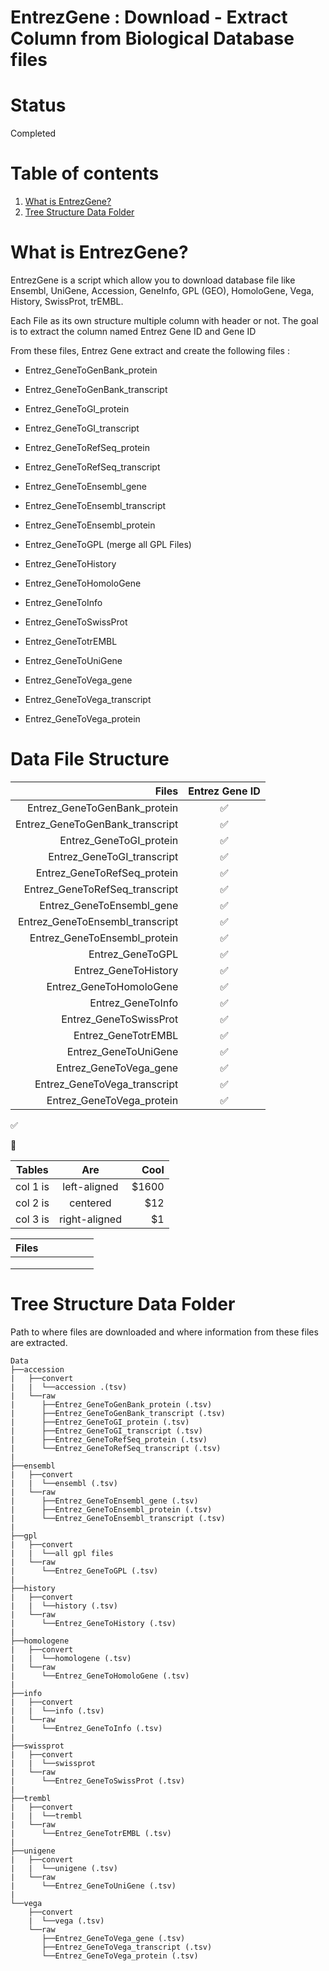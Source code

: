 EntrezGene : Download - Extract Column from Biological Database files
================================================

Status
======

Completed

Table of contents
=================

1. [What is EntrezGene?](#what-is-entrezgene?)
2. [Tree Structure Data Folder](#tree-structure-data-folder)

What is EntrezGene?
====================

EntrezGene is a script which allow you to download database file like Ensembl, UniGene, Accession, GeneInfo, GPL (GEO), HomoloGene, Vega, History, SwissProt, trEMBL.

Each File as its own structure multiple column with header or not. The goal is to extract the column named Entrez Gene ID and Gene ID


From these files, Entrez Gene extract and create the following files :

- Entrez_GeneToGenBank_protein

- Entrez_GeneToGenBank_transcript

- Entrez_GeneToGI_protein

- Entrez_GeneToGI_transcript

- Entrez_GeneToRefSeq_protein

- Entrez_GeneToRefSeq_transcript

- Entrez_GeneToEnsembl_gene

- Entrez_GeneToEnsembl_transcript

- Entrez_GeneToEnsembl_protein

- Entrez_GeneToGPL (merge all GPL Files)

- Entrez_GeneToHistory

- Entrez_GeneToHomoloGene

- Entrez_GeneToInfo

- Entrez_GeneToSwissProt

- Entrez_GeneTotrEMBL

- Entrez_GeneToUniGene

- Entrez_GeneToVega_gene

- Entrez_GeneToVega_transcript

- Entrez_GeneToVega_protein

Data File Structure
===================

|             Files		|      Entrez Gene ID      |
|------------------------------:|:------------------------:|
|Entrez_GeneToGenBank_protein	|    :white_check_mark:    |
|Entrez_GeneToGenBank_transcript|    :white_check_mark:    |
|Entrez_GeneToGI_protein	|    :white_check_mark:    |
|Entrez_GeneToGI_transcript	|    :white_check_mark:    |
|Entrez_GeneToRefSeq_protein	|    :white_check_mark:    |
|Entrez_GeneToRefSeq_transcript	|    :white_check_mark:    |
|Entrez_GeneToEnsembl_gene	|    :white_check_mark:    |
|Entrez_GeneToEnsembl_transcript|    :white_check_mark:    |
|Entrez_GeneToEnsembl_protein	|    :white_check_mark:    |
|Entrez_GeneToGPL		|    :white_check_mark:    |    
|Entrez_GeneToHistory		|    :white_check_mark:    |
|Entrez_GeneToHomoloGene	|    :white_check_mark:    |
|Entrez_GeneToInfo		|    :white_check_mark:    |
|Entrez_GeneToSwissProt		|    :white_check_mark:    |
|Entrez_GeneTotrEMBL		|    :white_check_mark:    |
|Entrez_GeneToUniGene		|    :white_check_mark:    |
|Entrez_GeneToVega_gene		|    :white_check_mark:    |
|Entrez_GeneToVega_transcript	|    :white_check_mark:    |
|Entrez_GeneToVega_protein	|    :white_check_mark:    |

 :white_check_mark:

 :no_entry_sign:

| Tables   |      Are      |  Cool |
|----------|:-------------:|------:|
| col 1 is |  left-aligned | $1600 |
| col 2 is |    centered   |   $12 |
| col 3 is | right-aligned |    $1 |



|Files	|   |   |   |   |   |
|-------	|---|---|---|---|---|
|   	|   |   |   |   |   |
|   	|   |   |   |   |   |
|   	|   |   |   |   |   |

Tree Structure Data Folder 
==========================

Path to where files are downloaded and where information from these files are extracted.


```
Data
├──accession
|   ├──convert
|   |  └──accession .(tsv)
|   └──raw
|      ├──Entrez_GeneToGenBank_protein (.tsv)
|      ├──Entrez_GeneToGenBank_transcript (.tsv)
|      ├──Entrez_GeneToGI_protein (.tsv)
|      ├──Entrez_GeneToGI_transcript (.tsv)
|      ├──Entrez_GeneToRefSeq_protein (.tsv)
|      └──Entrez_GeneToRefSeq_transcript (.tsv)
|
├──ensembl
|   ├──convert
|   |  └──ensembl (.tsv)
|   └──raw
|      ├──Entrez_GeneToEnsembl_gene (.tsv)
|      ├──Entrez_GeneToEnsembl_protein (.tsv)
|      └──Entrez_GeneToEnsembl_transcript (.tsv)
|
├──gpl
|   ├──convert
|   |  └──all gpl files
|   └──raw
|      └──Entrez_GeneToGPL (.tsv)
|
├──history
|   ├──convert
|   |  └──history (.tsv)
|   └──raw
|      └──Entrez_GeneToHistory (.tsv)
|
├──homologene
|   ├──convert
|   |  └──homologene (.tsv)
|   └──raw
|      └──Entrez_GeneToHomoloGene (.tsv)
|
├──info
|   ├──convert
|   |  └──info (.tsv)
|   └──raw
|      └──Entrez_GeneToInfo (.tsv)
|
├──swissprot
|   ├──convert
|   |  └──swissprot
|   └──raw
|      └──Entrez_GeneToSwissProt (.tsv)
|
├──trembl
|   ├──convert
|   |  └──trembl
|   └──raw
|      └──Entrez_GeneTotrEMBL (.tsv)
|
├──unigene
|   ├──convert
|   |  └──unigene (.tsv)
|   └──raw
|      └──Entrez_GeneToUniGene (.tsv)
|
└──vega
    ├──convert
    |  └──vega (.tsv)
    └──raw
       ├──Entrez_GeneToVega_gene (.tsv)
       ├──Entrez_GeneToVega_transcript (.tsv)
       └──Entrez_GeneToVega_protein (.tsv)
```



